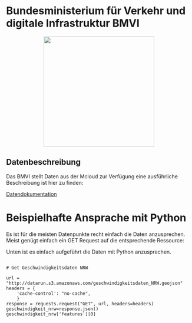 # Bundesministerium für Verkehr und digitale Infrastruktur BMVI

<div align="center">
  <img src="https://smartcountry-hacks.de/wp-content/uploads/2018/09/smartcountry-hacks-verkehrsministerium.png" width="300px"/>
</div>



## Datenbeschreibung

Das BMVI stellt Daten aus der Mcloud zur Verfügung eine ausführliche Beschreibung ist hier zu finden:


<a href="./Datendokumentation_BMVI_SmartCountryHacks_2018_11-16.pdf"> Datendokumentation</a>

# Beispielhafte Ansprache mit Python

Es ist für die meisten Datenpunkte recht einfach die Daten anzusprechen. Meist genügt einfach ein GET Request auf die entsprechende Ressource:

Unten ist es einfach aufgeführt die Daten mit Python anzusprechen.
```

# Get Geschwindigkeitsdaten NRW

url = "http://datarun.s3.amazonaws.com/geschwindigkeitsdaten_NRW.geojson"
headers = {
    'cache-control': "no-cache",
    }
response = requests.request("GET", url, headers=headers)
geschwindigkeit_nrw=response.json()
geschwindigkeit_nrw['features'][0]

```
